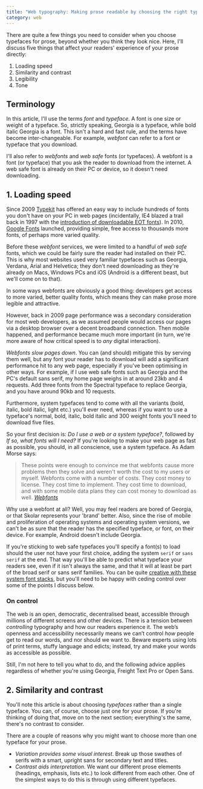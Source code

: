 ```yaml
---
title: "Web typography: Making prose readable by choosing the right typefaces"
category: web
---
```


There are quite a few things you need to consider when you choose typefaces for prose, beyond whether you think they look nice. Here, I'll discuss five things that affect your readers' experience of your prose directly:

1. Loading speed
2. Similarity and contrast
3. Legibility
4. Tone

<aside class="pa2 ph4-ns bg-near-white">

<h2 class="f5">Terminology</h2>

<p>In this article, I'll use the terms <i>font</i> and <i>typeface</i>. A font is one size or weight of a typeface. So, strictly speaking, Georgia is a typeface, while bold italic Georgia is a font. This isn't a hard and fast rule, and the terms have become inter-changeable. For example, <i>webfont</i> can refer to a font or typeface that you download.</p>

<p>I'll also refer to <i>webfonts</i> and <i>web safe</i> fonts (or typefaces). A webfont is a font (or typeface) that you ask the reader to download from the internet. A web safe font is already on their PC or device, so it doesn't need downloading.</p>

</aside>

## 1. Loading speed

Since 2009 [Typekit](https://typekit.com) has offered an easy way to include hundreds of fonts you don't have on your PC in web pages (incidentally, IE4 blazed a trail back in 1997 with the [introduction of downloadable EOT fonts](https://en.wikipedia.org/wiki/Web_typography#History)). In 2010, [Google Fonts](https://fonts.google.com) launched, providing simple, free access to thousands more fonts, of perhaps more varied quality.

Before these <i>webfont</i> services, we were limited to a handful of <i>web safe</i> fonts, which we could be fairly sure the reader had installed on their PC. This is why most websites used very familiar typefaces such as Georgia, Verdana, Arial and Helvetica; they don't need downloading as they're already on Macs, Windows PCs and iOS (Android is a different beast, but we'll come on to that).

In some ways webfonts are obviously a good thing: developers get access to more varied, better quality fonts, which means they can make prose more legible and attractive.

However, back in 2009 page performance was a secondary consideration for most web developers, as we assumed people would access our pages via a desktop browser over a decent broadband connection. Then mobile happened, and performance became much more important (in turn, we're more aware of how critical speed is to _any_ digital interaction).

_Webfonts slow pages down_. You can (and should) mitigate this by serving them well, but any font your reader has to download will add a significant performance hit to any web page, especially if you've been optimising in other ways. For example, if I use web safe fonts such as Georgia and the PC's default sans serif, my home page weighs in at around 23kb and 4 requests. Add three fonts from the Spectral typeface to replace Georgia, and you have around 90kb and 10 requests.

Furthermore, system typefaces tend to come with all the variants (bold, italic, bold italic, light etc.) you'll ever need, whereas if you want to use a typeface's normal, bold, italic, bold italic and 300 weight fonts you'll need to download five files.

So your first decision is: _Do I use a web or a system typeface?_, followed by _If so, what fonts will I need?_ If you're looking to make your web page as fast as possible, you should, in all conscience, use a system typeface. As Adam Morse says:

> These points were enough to convince me that webfonts cause more problems then they solve and weren't worth the cost to my users or myself. Webfonts come with a number of costs. They cost money to license. They cost time to implement. They cost time to download, and with some mobile data plans they can cost money to download as well. <cite>[Webfonts](http://mrmrs.github.io/writing/2016/03/17/webfonts/)</cite>

Why use a webfont at all? Well, you may feel readers are bored of Georgia, or that Skolar represents your 'brand' better. Also, since the rise of mobile and proliferation of operating systems and operating system versions, we can't be as sure that the reader has the specified typeface, or font, on their device. For example, Android doesn't include Georgia.

If you're sticking to web safe typefaces you'll specify a font(s) to load should the user not have your first choice, adding the system `serif` or `sans serif` at the end. That way you'll be able to predict what typeface your readers see, even if it isn't always the same, and that it will at least be part of the broad serif or sans serif families. You can be quite [creative with these system font stacks](https://www.sitepoint.com/eight-definitive-font-stacks/), but you'll need to be happy with ceding control over some of the points I discuss below.

<aside class="pa2 ph4-ns bg-near-white">

<h3 class="f5">On control</h3>

<p>The web is an open, democratic, decentralised beast, accessible through millions of different screens and other devices. There is a tension between <em>controlling</em> typography and how our readers experience it. The web&#8217;s openness and accessibility necessarily means we can&#8217;t control <em>how</em> people get to read our words, and nor should we want to. Beware experts using lots of print terms, stuffy language and edicts; instead, try and make your words as accessible as possible.</p>

</aside>

Still, I'm not here to tell you what to do, and the following advice applies regardless of whether you're using Georgia, Freight Text Pro or Open Sans.

## 2. Similarity and contrast

You'll note this article is about choosing _typefaces_ rather than a single typeface. You can, of course, choose just one for your prose. If you're thinking of doing that, move on to the next section; everything's the same, there's no contrast to consider.

There are a couple of reasons why you might want to choose more than one typeface for your prose.

- _Variation provides some visual interest_. Break up those swathes of serifs with a smart, upright sans for secondary text and titles.
- _Contrast aids interpretation_. We want our different prose elements (headings, emphasis, lists etc.) to look different from each other. One of the simplest ways to do this is through using different typefaces.

